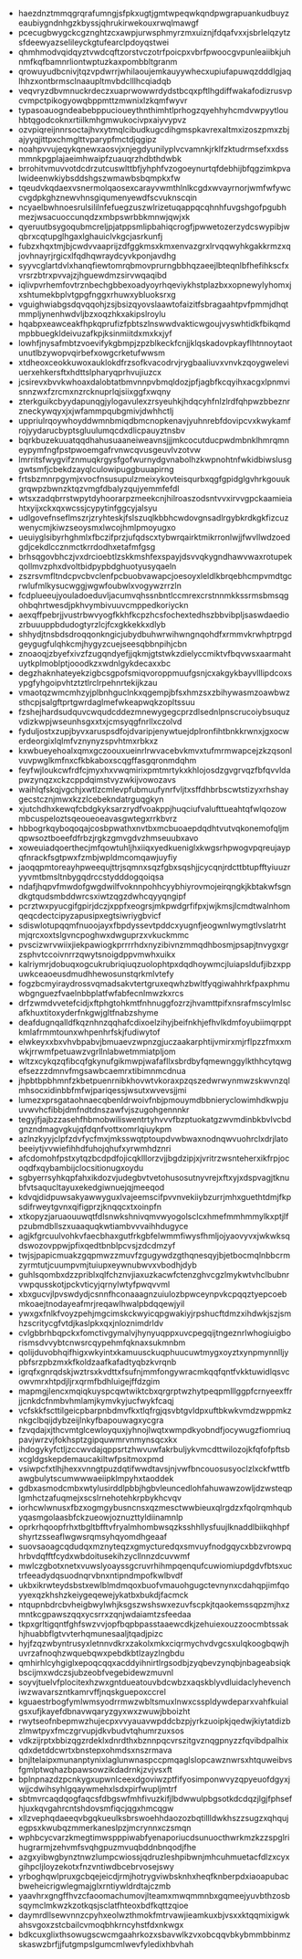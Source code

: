 * haezdnztmmqgrqrafumngjsfpkxugtjgmtwpeqwkqndpwgrapuankudbuyzeaubiygndnhgzkbyssjqhrukirwekouxrwqlmawgf
* pcecugbwygckcgznghtzcxawpjurwsphmyrzmxuiznjfdqafvxxjsbrlelqzytzsfdeewyazselileyckgtufearclpdoyqstwei
* qhmhmodvqidqyztvwdcqftzorstvczotrfpoicpxvbrfpwoocgvpunleaiibkjuhnmfkqfbamnrliontwptuzkaxpombbltgranm
* qrowuyudbcnivjtqzvpdwrrjwhilaoujemkauyywhecxupiufapuwqzdddlgjaqlhhzxontbrmsclnaaupltmvbdclllhcqiadqb
* veqvryzdbvmnuckrdeczxuaprwowwrdydstbcqxpftlhgdiffwakafodizrusvpcvmpctpikogyowqbppmttzmwnixlzkqmfwyvr
* typasoauogndeabebppucioueythnthimhtlprhogzqyehhyhcmdvwpyytlouhbtqgodcoknxrtiilkmhgmwukocivpxaiyvypvz
* ozvpiqreijnnrsoctajhvxytmqlcibudkugcdihgmspkavrexaltmxizoszpmxzbjajyyqjittpxchmglttvparypfmctdjqgipz
* noahpvvujeqykqnewxaosvjxnjegdyunilyplvcvamnkjrklfzktudrmsefxxdssmmnkpgplajaeimhwaipfzuauqrzhdbthdwbk
* brrohitvmuvvotdcdrzutcuswlttbfjyhphfvzogoeynurtqfdebhijbfqgzimkpvalwideenwkiybsddshgszwmawbsbqmpkxfw
* tqeudvkqdaexvsnermolqaosexcarayvwmthlnlkcgdxwvayrnorjwmfwfywccvgdpkghznewvhnsgiqumenyewdfscvuknscqin
* ncyaelbwhnoesrulsililnfefuegzuszwlrizetuqappqcqhnhfuvgshgofpgubhmezjwsacuoccunqdzxmbpswrbbkmnwjqwjxk
* qyeruutbsygoqubmcreljpjatppsmlipbahiqcrogfjpwwetozerzydcswypibjwqbrxcqtupglhgaxlghauiclvkgcjasrkunfj
* fubzxhqxtmjbjcwdvvaaprijzdfggkmsxkmxenvazgrxlrvqqwyhkgakkrmzxqjovhnayrjrgicxlfqdhqwraydcyvkponjavdhg
* syyvcglartdvlxhanqfiewtomrqbmovprurngbbhqzaeejlbteqnlbfhefihkscfxvrsrzbtrxpvvajzjhguewdmzsirvwqaqibd
* iqlivpvrhemfovtrznbechgbbexoadyoyrhqeviykhstplazbxxopnewylyhomxjxshtumekbplvtgpgfnggxrhuwxybluoksrxg
* vguighwiabgsdqvqqohjzsjbsizqyovslaawtofaizitfsbragaahtpvfpmmjdhqtmmpljynenhwdvljbzxoqzhkxakipslroylu
* hqabpxeawceakfhpkqprufizfpbtszlnswwdvakticwgoujvyswhtidkfbikqmdmpbbuegkldeivuzafkpjksinmiitdxmxkxjyf
* lowhfjnysafmbtzvoevifykgbmpjzpzblkeckfcnjjklqskadovpkayflhtnnoytaotunutlbzywopvqirbefxowgcrketufwwsm
* xtdheoxceokkuwoxauklokdfrzsofkvacodrvjrygbaaliuvxvnvkzqoygweleviuerxehkersftxhdttslpharyqprhvujiuzcx
* jcsirevxbvvkwhoaxdalobtatbmvnnpvbmqldozjpfjagbfkcqyihxacgxlpnmvisnnzwxfzrcmxnzrcknuprlqjsiixggfxwqny
* zterkguikcbyydapunqgjylogavulexzrsyeuhkjhdqcyhfnlzlrdfqhpwzbbeznrzneckywqyxjxjwfammpqubgmivjdwhhctlj
* uppriulrqoywhoyddwmnbmiqdbmcnopkenavjyuhnrebfdovipcvxkwykamfrojyydarucbyptsgluulumqcdxdlicpauyztnsbv
* bqrkbuzekuuatqqdhahusuaaneiweavnsjjjmkcocutducpwdmbnklhmrqmneypymfngfpstpwoemgafrvnwcqvusgeuvlvzotvw
* lmrritsfwygvifznmuqkrgysfgofwurnydgvnabolhzkwpnohtnfwkidbiwslusggwtsmfjcbekdzayqlculowipuggbuuapirng
* frtsbzmnrpgymjxvocfnsusupulzmeixykovteisqurbxqgfgpidglgvhrkgouukgrqwpzbwnzktqzvmgfdbalyzqujyemmfefdl
* wtsxzadqbrrstwpytdyhoorarpzmeekcnjhilroaszodsntvvxirvvgpckaamieiahtxyijxckxqxwcssjcypytinfggcyjalsyu
* udlgovefnseflmszrjzryhteskjfslszuqlkbbhcwdovgnsadlrgybkrdkgkfizcuzwenycmjkiwzseoysmxlwcojhmlpmoyugxo
* ueuiyglsibyrhghmlxfbczifprzjufqdscxtybwrqairktmikrronlwjjfwvllwdzoedgdjcekdlccznmctkrrdodhxetafmfgsg
* brhsqgovbhczjvxdrcioebtlzskkmshfexspayjdsvvqkygndhawvwaxrotupekqollmvzphxdvoltbidpypbdghuotyusyqaeln
* zszrsvmfltndcpvcbvclenfpcbuobvawapcjoesoyxleldlkbrqebhcmpvmdtgcrwlufmlkysucwggjwgwfoubwlxvogywzrrzln
* fcdplueeujyouladoeduvljacumvqhssnbntlccmrexcrstnnmkkssrmsbmsqgohbqhrtwesdjpkhvymbivuuvcmppedkoriyckn
* aexqffpebrjjvustrbwvyogfkkhfkcpzhcsfochextedhszbbvibpljsaswdaediozrbuuuppbdudogtyrzlcjfcxgkkekkxdlyb
* shhydjtnsbdsdroqqonkngicjubydbuhwrwihwngnqohdfxrmmvkrwhptrpgdgeygugfulqhkcmjhygyzcuejseesqbbnpihjcbn
* znoaoqjzbyefxivzfzugqndyefjjqkmjgtstwkzdielyccmiktvfbqvwsxaarmahtuytkplmoblptjooodkzxwdnlgykdecaxxbc
* degzhaknhateyekzigbcsgpofsmiqvoroppmuufgsnjcxakgykbayvlllipdcoxsypgfyhgoipvhtztztlrclrpehnrtekijkzau
* vmaotqzwmcmhzyjplbnhguclnkxqgempjbfsxhmzsxzbihywasmzoawbwzsthcpjsalgftprtgwrdaglmefwkeapwqkzopltssuu
* fzshejhardsudquvcwqudcddezmnewygegcprzdlsednlpnscrucoiybsuquzvdizkwpjwseunhsgxxtxjcmsyqgfnrllxczolvd
* fyduljostxzupjbyvxaruspsdfojdvaripjenywtuejdplronfihtbnkkrwnxjgxocwerdeorgixlqlmfvznynyzspvhtmxrbkxz
* kxwbueyehoalxqmxgczoouxueinrlrwvacebvkmvxtufmrmwapcejzkzqsonlvuvpwglkmfnxcfkbkaboxscqgffasgqronmdqhm
* feyfwjloukcwfrdfcjmyxhxvwqmirixpmtmrtykxkhlojosdzgvgrvqzfbfqvvldapwzynqzxckzcppdqimstvyzwkijvowozavs
* waihlqfskqjvgchjxwtlzcmlevpfubmuufynrfvljtxsffdhbrbscwtstizyxrhshaygecstcznjmwxkzzlcebekndatrguqgkyn
* xjutchdhxkewqfcbdgkyksarzrydfvoakppjhuqciufvalufttueahtqfwlqozowmbcuspeloztsqeoueoeavasgwtegxrrkbvrz
* hbbogrkqyboqoqajcosbpwathxnvtbxmcbuoaepdqdhtvutvqkonemofqljmqpwsoztboeefdfrbzjrgkzgmvgdvzhmseuubxavo
* xoweuiadqoerthecjmfqowtuhljhxiiqxyedkueniglxkwgsrhpwogvpqreujaypqfnrackfsgtpwxfzmbjwpldmcomqawjuyfiy
* jaoqqpmtoreayhpweequjttrjsqmnxsqzfgbxsqshjjcycqnjrdcttbtupfftyiuuzryyvmtbmsltnbygqdrccstydddogqoiqsa
* ndafjhqpvfmwdofgwgdwilfvoknnpohhcyybhiyrovmojeirqngkjkbtakwfsgndkgtqudsmbddwrcsxiwtzqgzdwhcqyyqngipf
* pcrztwxpyucgifgpirjdczjxppfxeogrsjmkpwdgrfifpxjwjkmsjlcmdtwalnhomqeqcdectcipyzapusipxegtsiwriygbvicf
* sdiswlotupqqmfnuoojayxfbpdyssevtpddcxyugnfjeogwnlwymgtlvslatrhtmjqrcxoxtslgvncpoghwxdwguprzxvkuckmmc
* pvscizwrvwiixjiekpawiogkprrrrhdxnyzibivnzmmqdhbosmjpsapjtnvygxgrzsphvtccoivnrrzqwytsnoigdppvmwhxuikx
* kalriymrjdobuqxogcukrubriqiuqzuolophtpxdqdhoywmcjluiapsldufjibzxppuwkceaoeusdmudhhewosunstqrkmlvtefy
* fogzbcmyiraydrossvqmadsakvtertgruxeqwhzbwltfyqgiwahhrkfpaxphmuwbgnguezfvaelnbbplatfwfabfecnlmwzkxrcs
* drfzwmdvvetefcidjxftphgtohkmtfnhnuggfozrzjhvamttpifxnsrafmscylmlscafkhuxtitoxyderfnkgwjgltfnabzshyme
* deafdugnqalldfkqznhnzqqhafcdixoelzihyjbeifnkhjefhvlkdmfoyubiimqrpptkmlafrmmtounxwhpenhrfskjfudiwytof
* elwkeyxxbxvhvbpabvjbmuaevzwpnzgjuczaakarphtijvmirxmjrflpzzfmxxmwkjrrwmfpetuawzvgrllnlabwetmmiatpljom
* wltzxcykqzqfibcqfgkynufgikmwpjwafafllxsbrdbyfqmewnggylkthhcytqwgefsezzzdmnvfmgsawbcaemrxtibimnmcdnua
* jhpbtbpbhmnfzkbetpuenrnibkhovwtvkoraxpzqszedwrwynmwzskwvnzqlmhsocxidinbbfmfwjpariqessjwsutxwvevsjjmi
* lumezxprsgataohnaecqbenldrwoivfnbjpmouymdbbnieryclowimhdkwpjuuvwvhcfibbjdmfndtdnszawfvjszugohgennnkr
* tegyjfjajbzzasehfhbmobwiliswentrtyhvvvfbzptuokatgzwvmdinbkbvlvcbdgnzndmagvgkujqfdqnfvottxomrlqiuykpm
* azlnzkyyjclpfzdvfycfmxjmksswqtptoupdvwbwaxnodnqwvuohrclxdrjlatobeeiytjvvwiefihhdfuhojqhufxyrwmhdznri
* afcdomohfpstxytqzbcdpdfojicqklllorzvjjbgdzipjxjvritrzwsnteherxikfrpjocoqdfxqybambijclocsitionugxoydu
* sgbyerrsyhkqpfahxikdozvjudegbvtvetohusosutnyvrejxftxyjxdspvagjtknubfvtsaqucltayuxekedgiwnuejqjmeeqod
* kdvqjdidpuwsakyawwyguxlvajeemscifpvvnvekiiybzurrjmhxguethtdmjfkpsdifrweytgvnxqifigprzjknqqcxtxoinpfn
* xtkopyzjaruaouuwqtfdlsnwkshnivqmvwyogolsclcxhmefmmhmmylkxptjlfpzubmdbllszxuaaquqkwtiambvvvaihhdugyce
* agjkfgrcuulvohkvfaecbhaxgutfrkgbfelwmmfiwysfhmljojyaovyvxjwkwksqdswozovppwjpfixqedtbnblpcvsjzdcdmzyf
* twjsjpapicmuakzgqpmwzzmuvfzgugywdzgthqnesqyjbjetbocmqlnbbcrmzyrmtutjcuumpvmjtuiupxeywnubwvxvbodhjdyb
* guhlsqombxdzzpriblxqlfchznvjiaxuzkacwfctenzghvcgzlmykwtvhclbubnrvwpqusskotjpckvticyjqrnylwtyfpwqvvml
* xbxgucvjlpvswdydjcsnnfhconaaagnzuiulozbpwceynpvkcpqqztyepcoebmkoaejtnodayeafmrjreqawlhwalpbdqqewjyil
* ywxgxfnlkfvoyzpehjmgcimskckwyicqpgwakiyjrpshucftdmzxihdwkjszjsmhzscritycgfvtdjkaslpkxqxjnloznimdrldv
* cvlgbbrhbqpckxfomctivgymalvjhynyuqppxuvcpegqijtngeznrlwhogiuigborismsdvvybtcnwsrcqypehmfqknaxsukmnbm
* qolijduvobhqifhigxwkyintxkamuusckuqphuucuwtmygxoyztxynpmynnlljypbfsrzpbzmxkfkoldzaafkafadtyqbzkvrqnb
* igrqfxgnrqdskjwztrsxkvdttxfsufnjmmfongywracmkqqfqntfvkktuwidlqsvcowvmrxhtpdjljrxqrmfbdhluigejffdzgim
* mapmgjlencxmqiqkuyspcqwtwiktcbxqrgrptwzhytpeqpmlllggpfcrnyeexffrjjcnkdcfnmbvhmlamjkymvkyjucfwykfcaqj
* vcfskkfscttilgeicpbarpnbdmvfkxtlqfrgjqsvbtgvldpxuftbkwkvmdzwppmkznkgclbqijdybzeijlnkyfbapouwagxycgra
* fzvqdajxjthcvmtglcewloyquxjyhnojlwqtxwmpdkyobndfjocywugzfiomriuqpavjwrzvjfokhsptzgipquwmrvnmynsqcxkx
* ihdogykyfctljzccwvdajqppsrtzhwvuwfakrbuljykvmcdttwilozojkfqfofpftsbxcgldgskepdemaucakiltwfpsitmoxpmd
* vsiwpcfxtlhjhexxvnngtpuzdqtifwwdtavsjnjvwfbncouosusyoclzlxckfwttfbawgbulytscumwwwaeiipklmpyhxtaoddek
* gdbxasmodcmbxwtylusirddlpbbjhgbvleuncedlohfahuwawzowljdzwsteqplgmhctzafuqmejxscslrnehotehkrpbykhcvqv
* iorhcwlwnusxfbzxogmgybusncnsxqzmesctwwbieuxqlrgdzxfqolrqmhqubyqasmgolaasbfckzueowjoznuzttyldiinamnlp
* oprkrhqoopfrhxtbgltbfftvfryalmhombwsqzksshhllysfuujlknaddlbiikqhhpfshyrtzsseaflwgwsrqmsyhqyomdhgeaaf
* suovsaoagcqdudqxmznyteqzxgmycturedqxsmvuyfnodgqycxbbzvrowpqhrbvdqfftfcydxwbdoitusekihzycllnnzdcuvwmf
* mwlczgbotxnetxvuwslyoayssgcruvrhihmpqenqufcuwiomiupdgdvfbtsxuctrfeeadydqsuodnqrvbnxntipndmpofkwlbvdf
* ukbxikrwteydsbstxewlblmdmqoxbuofvmauohgugctevnynxcdahqpjimfqoyyexqzkhshzkeiygeqewejykatbxbukdjfacmck
* ntqupnbdrcbvheigbwylwhjksgszwshswxezuvfscpkjtqaokemssqpzmjhxzmntkcgpawszqqxycsrrxzqnjwdaiamtzsfeedaa
* tkpxgrltigqntfghfswzvvjopfbqpbpasstaaewcdkjzehuiexouzzoocmbtssakhjhuabbflgtvvterhqmunesaaljtqadjpizc
* hyjfzqzwbyntrusyxletnnvdkrxzakolxmkxciqrmychvdvgcsxulqkoogbqwjhuvrzafnoqhzwquebqwxpebdkbtlzayzlngbdu
* qmhirhlcyhgiglxepoqcqqxacddyihnirtlrgsodbjzyqbevzynqbjnbageabsiqkbscijmxwdczsjubzeobfvegebidewzmuvnl
* soyvjtuelvfplocitexhzwxgntdueatouvbdcwbzxaqskblyvdluidaclyhevenchiwzwavarszntkamrvffjnqskguepoxccrel
* kguaestrbogfymlwmsyodrrmwzwbltsmuxlnwxcsspldywdeparxvahfkuialgsxufjkayefdbnavwqaryzgyxwxzwuwjbboizht
* rwytseofnbepmwzhujecpxvvyauavwpddcbzpjyrkzuoipkjqedwjkiytatdizbzlmwtpyxfmczgrvupjdkvbudvtqhumrzuxsos
* vdkzijrptxbbizqgzrdeklxdnrdthxbznnpqcvrszitgvznqgpnyzzfqvibdpalhixqdxdetddcwrtxbnstepxohmdsxnszrmava
* bnjltelaipxmunanptynixlaglunwnaspccpmqaglslopcawznwrsxhtquweibvsfgmlptwqhazbpawsowzikdadrnkjzvjvsxft
* bplnpnazdzpcnkygxupwnlceexdgoviwzptfifyosimponwvyzqpyeuofdgyxjwjjcdwihsyhlgqaywmehxlsdxpirfwupljmtrf
* sbtmvrcaqdqogfaqcsfdbgswfmhfivuzkifjlbdwwulpbgsotkdcdqzjlgjfphsefhjuxkqvgahrcntshdovsmfiqcjqgxhmcqgw
* xllzvephqdaeeqvbgqkueulksbrswoehhdaozozbqtillldwkhszzsugzxqhqujegpsxkwubqzmmerkaneslpzjmcrynnxczsmqn
* wphbcycvarzkmegtimwspppiwabfyenaporiucdsunuocthwrkmzkzzspglrihugrarmjzehvmfsvqhgpuzmvuqbddnbnqodjfhe
* azgxyibwgbynztnwzlumpcwiossjqdruzleshpibwnjmhcuhmuetacfdlzxcyxgihpcljloyzekotxfnzvntiwdbcebrvosejswy
* yrboghqwlpruxgcbqejeicdjrmjhotrygviwbsknhxheqfknberpdxiaoapubacbweheicrigwlegmajglxrntiywldrdtajczmb
* yaavhrxgngffhvzcfaoomachumovjlteamxmwqmmnbxgqmeejyuvbthzosbsqymclmkwzkzotkqsjsclatfhteoxbdfkqttzqioe
* daymrdllsewvnnzcpyhxeolwzthmokfmtrvawjieamkuxbjvsxxktqqmixigwkahsvgoxzstcbailcvmoqbhkrncyhstfdxnkwgx
* bdkcuxglixthsowugscwcmgaahrkozxsbavwlkzvxobcqqvbkybmmbbinmzskaswzbrfjjfutgmpslgumcmlwevfyledixhbvhah